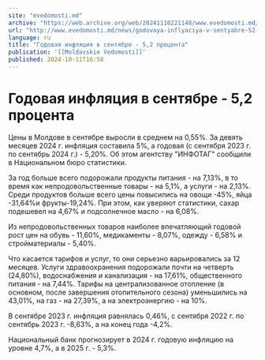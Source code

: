 ```yaml
---
site: "evedomosti.md"
archive: "https://web.archive.org/web/20241110221148/www.evedomosti.md/news/godovaya-inflyaciya-v-sentyabre-52-procenta"
url: "http://www.evedomosti.md/news/godovaya-inflyaciya-v-sentyabre-52-procenta"
language: ru
title: "Годовая инфляция в сентябре - 5,2 процента"
publication: '[[Moldavskie Vedomosti]]'
published: 2024-10-11T16:58
---
```


# Годовая инфляция в сентябре - 5,2 процента

Цены в Молдове в сентябре выросли в среднем на 0,55%. За девять месяцев 2024 г. инфляция составила 5%, а годовая (с сентября 2023 г. по сентябрь 2024 г.) - 5,20%. Об этом агентству "ИНФОТАГ" сообщили в Национальном бюро статистики.

За год больше всего подорожали продукты питания - на 7,13%, в то время как непродовольственные товары - на 5,1%, а услуги - на 2,13%. Среди продуктов больше всего цены повысились на овощи -45%, яйца -31,64%и фрукты-19,24%. При этом, как уверяют статистики, сахар подешевел на 4,67% и подсолнечное масло - на 6,08%.

Из непродовольственных товаров наиболее впечатляющий годовой рост цен на обувь - 11,60%, медикаменты - 8,07%, одежду - 6,58% и стройматериалы - 5,40%.

Что касается тарифов и услуг, то они серьезно варьировались за 12 месяцев. Услуги здравоохранения подорожали почти на четверть (24,80%), водоснабжения и канализация - на 17,61%, общественного питания - на 7,44%. Тарифы на централизованное отопление (в основном, после завершения отопительного сезона) уменьшились на 43,01%, на газ - на 27,39%, а на электроэнергию - на 10%.

В сентябре 2023 г. инфляция равнялась 0,46%, с сентября 2022 г. по сентябрь 2023 г. -8,63%, а на конец года -4,2%.

Национальный банк прогнозирует в 2024 г. годовую инфляцию на уровне 4,7%, а в 2025 г. - 5,3%.